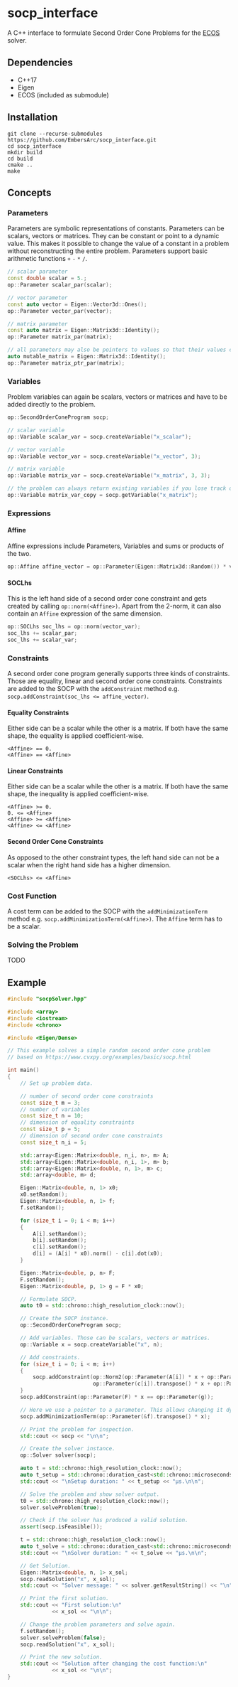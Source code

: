 # socp_interface

A C++ interface to formulate Second Order Cone Problems for the [ECOS](https://github.com/embotech/ecos) solver.

## Dependencies

* C++17
* Eigen
* ECOS (included as submodule)

## Installation
``` 
git clone --recurse-submodules https://github.com/EmbersArc/socp_interface.git
cd socp_interface  
mkdir build  
cd build  
cmake ..  
make  
```

## Concepts

### Parameters
Parameters are symbolic representations of constants. Parameters can be scalars, vectors or matrices. They can be constant or point to a dynamic value. This makes it possible to change the value of a constant in a problem without reconstructing the entire problem. Parameters support basic arithmetic functions `+` `-` `*` `/`.
```cpp
// scalar parameter
const double scalar = 5.;
op::Parameter scalar_par(scalar);

// vector parameter
const auto vector = Eigen::Vector3d::Ones();
op::Parameter vector_par(vector);

// matrix parameter
const auto matrix = Eigen::Matrix3d::Identity();
op::Parameter matrix_par(matrix);

// all parameters may also be pointers to values so that their values can be changed dynamically
auto mutable_matrix = Eigen::Matrix3d::Identity();
op::Parameter matrix_ptr_par(matrix);
```

### Variables
Problem variables can again be scalars, vectors or matrices and have to be added directly to the problem.
```cpp
op::SecondOrderConeProgram socp;

// scalar variable
op::Variable scalar_var = socp.createVariable("x_scalar");

// vector variable
op::Variable vector_var = socp.createVariable("x_vector", 3);

// matrix variable
op::Variable matrix_var = socp.createVariable("x_matrix", 3, 3);

// the problem can always return existing variables if you lose track of them
op::Variable matrix_var_copy = socp.getVariable("x_matrix");
```

### Expressions

#### Affine
Affine expressions include Parameters, Variables and sums or products of the two.

```cpp
op::Affine affine_vector = op::Parameter(Eigen::Matrix3d::Random()) * vector_var;
```

#### SOCLhs
This is the left hand side of a second order cone constraint and gets created by calling `op::norm(<Affine>)`. Apart from the 2-norm, it can also contain an `Affine` expression of the same dimension.

```cpp
op::SOCLhs soc_lhs = op::norm(vector_var);
soc_lhs += scalar_par;
soc_lhs += scalar_var;
```

### Constraints
A second order cone program generally supports three kinds of constraints. Those are equality, linear and second order cone constraints.
Constraints are added to the SOCP with the `addConstraint` method e.g. `socp.addConstraint(soc_lhs <= affine_vector)`.

#### Equality Constraints
Either side can be a scalar while the other is a matrix. If both have the same shape, the equality is applied coefficient-wise.
```
<Affine> == 0.
<Affine> == <Affine>
```
#### Linear Constraints
Either side can be a scalar while the other is a matrix. If both have the same shape, the inequality is applied coefficient-wise.
```
<Affine> >= 0.
0. <= <Affine>
<Affine> >= <Affine>
<Affine> <= <Affine>
```
#### Second Order Cone Constraints
As opposed to the other constraint types, the left hand side can not be a scalar when the right hand side has a higher dimension.
```
<SOCLhs> <= <Affine>
```

### Cost Function
A cost term can be added to the SOCP with the `addMinimizationTerm` method e.g. `socp.addMinimizationTerm(<Affine>)`. The `Affine` term has to be a scalar.

### Solving the Problem
TODO

## Example

```cpp
#include "socpSolver.hpp"

#include <array>
#include <iostream>
#include <chrono>

#include <Eigen/Dense>

// This example solves a simple random second order cone problem
// based on https://www.cvxpy.org/examples/basic/socp.html

int main()
{
    // Set up problem data.

    // number of second order cone constraints
    const size_t m = 3;
    // number of variables
    const size_t n = 10;
    // dimension of equality constraints
    const size_t p = 5;
    // dimension of second order cone constraints
    const size_t n_i = 5;

    std::array<Eigen::Matrix<double, n_i, n>, m> A;
    std::array<Eigen::Matrix<double, n_i, 1>, m> b;
    std::array<Eigen::Matrix<double, n, 1>, m> c;
    std::array<double, m> d;

    Eigen::Matrix<double, n, 1> x0;
    x0.setRandom();
    Eigen::Matrix<double, n, 1> f;
    f.setRandom();

    for (size_t i = 0; i < m; i++)
    {
        A[i].setRandom();
        b[i].setRandom();
        c[i].setRandom();
        d[i] = (A[i] * x0).norm() - c[i].dot(x0);
    }

    Eigen::Matrix<double, p, n> F;
    F.setRandom();
    Eigen::Matrix<double, p, 1> g = F * x0;

    // Formulate SOCP.
    auto t0 = std::chrono::high_resolution_clock::now();

    // Create the SOCP instance.
    op::SecondOrderConeProgram socp;

    // Add variables. Those can be scalars, vectors or matrices.
    op::Variable x = socp.createVariable("x", n);

    // Add constraints.
    for (size_t i = 0; i < m; i++)
    {
        socp.addConstraint(op::Norm2(op::Parameter(A[i]) * x + op::Parameter(b[i])) <=
                           op::Parameter(c[i]).transpose() * x + op::Parameter(d[i]));
    }
    socp.addConstraint(op::Parameter(F) * x == op::Parameter(g));

    // Here we use a pointer to a parameter. This allows changing it dynamically.
    socp.addMinimizationTerm(op::Parameter(&f).transpose() * x);

    // Print the problem for inspection.
    std::cout << socp << "\n\n";

    // Create the solver instance.
    op::Solver solver(socp);

    auto t = std::chrono::high_resolution_clock::now();
    auto t_setup = std::chrono::duration_cast<std::chrono::microseconds>(t - t0).count();
    std::cout << "\nSetup duration: " << t_setup << "μs.\n\n";

    // Solve the problem and show solver output.
    t0 = std::chrono::high_resolution_clock::now();
    solver.solveProblem(true);

    // Check if the solver has produced a valid solution.
    assert(socp.isFeasible());

    t = std::chrono::high_resolution_clock::now();
    auto t_solve = std::chrono::duration_cast<std::chrono::microseconds>(t - t0).count();
    std::cout << "\nSolver duration: " << t_solve << "μs.\n\n";

    // Get Solution.
    Eigen::Matrix<double, n, 1> x_sol;
    socp.readSolution("x", x_sol);
    std::cout << "Solver message: " << solver.getResultString() << "\n";

    // Print the first solution.
    std::cout << "First solution:\n"
              << x_sol << "\n\n";

    // Change the problem parameters and solve again.
    f.setRandom();
    solver.solveProblem(false);
    socp.readSolution("x", x_sol);

    // Print the new solution.
    std::cout << "Solution after changing the cost function:\n"
              << x_sol << "\n\n";
}
```

